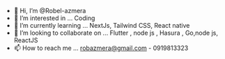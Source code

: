 - 👋 Hi, I’m @Robel-azmera
- 👀 I’m interested in ... Coding 
- 🌱 I’m currently learning ... NextJs, Tailwind CSS, React native
- 💞️ I’m looking to collaborate on ...  Flutter , node js , Hasura , Go,node js, ReactJS
- 📫 How to reach me ... robazmera@gmail.com - 0919813323

<!---
Robel-azmera/Robel-azmera is a ✨ special ✨ repository because its `README.md` (this file) appears on your GitHub profile.
You can click the Preview link to take a look at your changes.
--->
